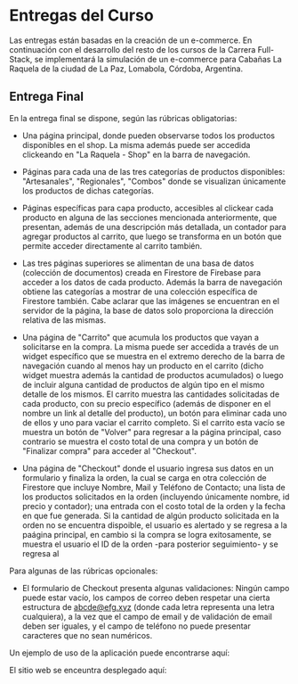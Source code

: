 # Entregas del Curso

Las entregas están basadas en la creación de un e-commerce. En continuación con el desarrollo del resto de los cursos de la Carrera Full-Stack, se implementará la simulación de un e-commerce para Cabañas La Raquela de la ciudad de La Paz, Lomabola, Córdoba, Argentina.

## Entrega Final

En la entrega final se dispone, según las rúbricas obligatorias:

- Una página principal, donde pueden observarse todos los productos disponibles en el shop. La misma además puede ser accedida clickeando en "La Raquela - Shop" en la barra de navegación.

- Páginas para cada una de las tres categorías de productos disponibles: "Artesanales", "Regionales", "Combos" donde se visualizan únicamente los productos de dichas categorías.

- Páginas específicas para capa producto, accesibles al clickear cada producto en alguna de las secciones mencionada anteriormente, que presentan, además de una descripción más detallada, un contador para agregar productos al carrito, que luego se transforma en un botón que permite acceder directamente al carrito también.

- Las tres páginas superiores se alimentan de una basa de datos (colección de documentos) creada en Firestore de Firebase para acceder a los datos de cada producto. Además la barra de navegación obtiene las categorías a mostrar de una colección específica de Firestore también. Cabe aclarar que las imágenes se encuentran en el servidor de la página, la base de datos solo proporciona la dirección relativa de las mismas.

- Una página de "Carrito" que acumula los productos que vayan a solicitarse en la compra. La misma puede ser accedida a través de un widget específico que se muestra en el extremo derecho de la barra de navegación cuando al menos hay un producto en el carrito (dicho widget muestra además la cantidad de productos acumulados) o luego de incluir alguna cantidad de productos de algún tipo en el mismo detalle de los mismos. El carrito muestra las cantidades solicitadas de cada producto, con su precio específico (además de disponer en el nombre un link al detalle del producto), un botón para eliminar cada uno de ellos y uno para vaciar el carrito completo. Si el carrito esta vacío se muestra un botón de "Volver" para regresar a la página principal, caso contrario se muestra el costo total de una compra y un botón de "Finalizar compra" para acceder al "Checkout".

- Una página de "Checkout" donde el usuario ingresa sus datos en un formulario y finaliza la orden, la cual se carga en otra colección de Firestore que incluye Nombre, Mail y Teléfono de Contacto; una lista de los productos solicitados en la orden (incluyendo únicamente nombre, id precio y contador); una entrada con el costo total de la orden y la fecha en que fue generada. Si la cantidad de algún producto solicitada en la orden no se encuentra dispoible, el usuario es alertado y se regresa a la paágina principal, en cambio si la compra se logra exitosamente, se muestra el usuario el ID de la orden -para posterior seguimiento- y se regresa al 

Para algunas de las rúbricas opcionales:

- El formulario de Checkout presenta algunas validaciones: Ningún campo puede estar vacío, los campos de correo deben respetar una cierta estructura de abcde@efg.xyz (donde cada letra representa una letra cualquiera), a la vez que el campo de email y de validación de email deben ser iguales, y el campo de teléfono no puede presentar caracteres que no sean numéricos.

Un ejemplo de uso de la aplicación puede encontrarse aquí:


El sitio web se enceuntra desplegado aquí:
